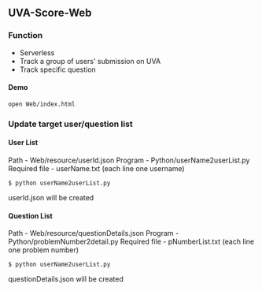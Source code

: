 ## UVA-Score-Web

### Function
- Serverless
- Track a group of users' submission on UVA
- Track specific question
#### Demo
```
open Web/index.html
```
### Update target user/question list
#### User List
Path - Web/resource/userId.json
Program - Python/userName2userList.py
Required file - userName.txt (each line one username)
```
$ python userName2userList.py
```
userId.json will be created
#### Question List
Path - Web/resource/questionDetails.json
Program - Python/problemNumber2detail.py
Required file - pNumberList.txt (each line one problem number)
```
$ python userName2userList.py
```
questionDetails.json will be created
